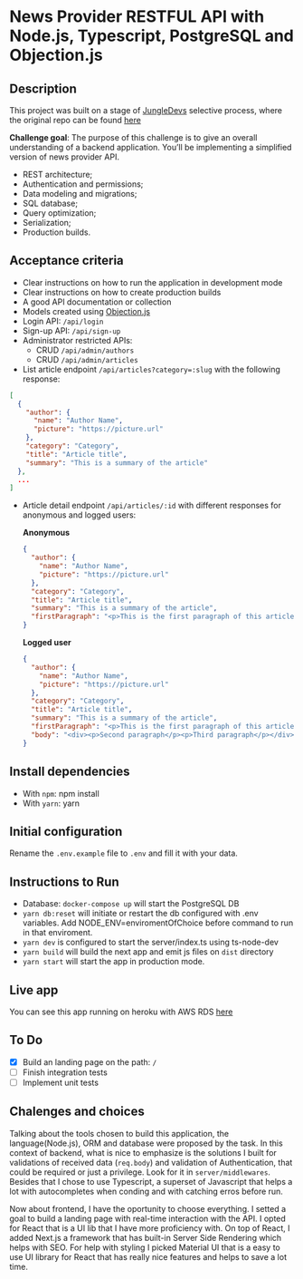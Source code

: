 # News Provider RESTFUL API with Node.js, Typescript, PostgreSQL and Objection.js

## Description

This project was built on a stage of [JungleDevs](https://www.jungledevs.com/) selective process, where the original repo can be found [here](https://github.com/JungleDevs/node-challenge-001)

**Challenge goal**: The purpose of this challenge is to give an overall understanding of a backend application. You’ll be implementing a simplified version of news provider API.

- REST architecture;
- Authentication and permissions;
- Data modeling and migrations;
- SQL database;
- Query optimization;
- Serialization;
- Production builds.

## Acceptance criteria

- Clear instructions on how to run the application in development mode
- Clear instructions on how to create production builds
- A good API documentation or collection
- Models created using [Objection.js](https://vincit.github.io/objection.js/)
- Login API: `/api/login`
- Sign-up API: `/api/sign-up`
- Administrator restricted APIs:
  - CRUD `/api/admin/authors`
  - CRUD `/api/admin/articles`
- List article endpoint `/api/articles?category=:slug` with the following response:
```json
[
  {
    "author": {
      "name": "Author Name",
      "picture": "https://picture.url"
    },
    "category": "Category",
    "title": "Article title",
    "summary": "This is a summary of the article"
  },
  ...
]
```
- Article detail endpoint `/api/articles/:id` with different responses for anonymous and logged users:

    **Anonymous**
    ```json
    {
      "author": {
        "name": "Author Name",
        "picture": "https://picture.url"
      },
      "category": "Category",
      "title": "Article title",
      "summary": "This is a summary of the article",
      "firstParagraph": "<p>This is the first paragraph of this article</p>"
    }
    ```

    **Logged user**
    ```json
    {
      "author": {
        "name": "Author Name",
        "picture": "https://picture.url"
      },
      "category": "Category",
      "title": "Article title",
      "summary": "This is a summary of the article",
      "firstParagraph": "<p>This is the first paragraph of this article</p>",
      "body": "<div><p>Second paragraph</p><p>Third paragraph</p></div>"
    }
    ```
## Install dependencies

- With `npm`: npm install
- With `yarn`: yarn

## Initial configuration

Rename the `.env.example` file to `.env` and fill it with your data.

## Instructions to Run

- Database: `docker-compose up` will start the PostgreSQL DB
- `yarn db:reset` will initiate or restart the db configured with .env variables. Add NODE_ENV=enviromentOfChoice before command to run in that enviroment.
- `yarn dev` is configured to start the server/index.ts using ts-node-dev
- `yarn build` will build the next app and emit js files on `dist` directory
- `yarn start` will start the app in production mode.

## Live app

You can see this app running on heroku with AWS RDS [here](https://news-provider-api.herokuapp.com/)

## To Do
 - [x] Build an landing page on the path: `/`
 - [ ] Finish integration tests
 - [ ] Implement unit tests

## Chalenges and choices

Talking about the tools chosen to build this application, the language(Node.js), ORM and database were proposed by the task.
In this context of backend, what is nice to emphasize is the solutions I built for validations of received data (`req.body`)
and validation of Authentication, that could be required or just a privilege. Look for it in `server/middlewares`.
Besides that I chose to use Typescript, a superset of Javascript that helps a lot with autocompletes when conding and with
catching erros before run.

Now about frontend, I have the oportunity to choose everything. I setted a goal to build a landing page with real-time interaction with the API.
I opted for React that is a UI lib that I have more proficiency with.
On top of React, I added Next.js a framework that has built-in Server Side Rendering which helps with SEO. For help with styling I picked Material UI
that is a easy to use UI library for React that has really nice features and helps to save a lot time.
